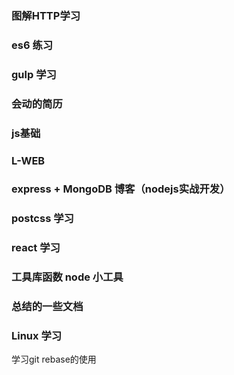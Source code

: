 ### 图解HTTP学习
### es6 练习
### gulp 学习
### 会动的简历

### js基础
### L-WEB
### express + MongoDB 博客（nodejs实战开发）
### postcss 学习
### react 学习

### 工具库函数 node 小工具

### 总结的一些文档


### Linux 学习


学习git rebase的使用












